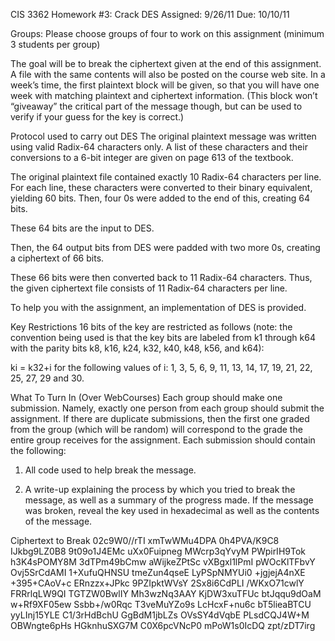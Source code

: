 CIS 3362 Homework #3: Crack DES
Assigned: 9/26/11
Due: 10/10/11

Groups: Please choose groups of four to work on this assignment (minimum 3 students per group)

The goal will be to break the ciphertext given at the end of this assignment. A file with the same contents will also be posted on the course web site. In a week’s time, the first plaintext block will be given, so that you will have one week with matching plaintext and ciphertext information. (This block won’t “giveaway” the critical part of the message though, but can be used to verify if your guess for the key is correct.)

Protocol used to carry out DES
The original plaintext message was written using valid Radix-64 characters only. A list of these characters and their conversions to a 6-bit integer are given on page 613 of the textbook.

The original plaintext file contained exactly 10 Radix-64 characters per line. For each line, these characters were converted to their binary equivalent, yielding 60 bits. Then, four 0s were added to the end of this, creating 64 bits.

These 64 bits are the input to DES.

Then, the 64 output bits from DES were padded with two more 0s, creating a ciphertext of 66 bits.

These 66 bits were then converted back to 11 Radix-64 characters. Thus, the given ciphertext file consists of 11 Radix-64 characters per line.

To help you with the assignment, an implementation of DES is provided.

Key Restrictions
16 bits of the key are restricted as follows (note: the convention being used is that the key bits are labeled from k1 through k64 with the parity bits k8, k16, k24, k32, k40, k48, k56, and k64):

ki = k32+i for the following values of i: 1, 3, 5, 6, 9, 11, 13, 14, 17, 19, 21, 22, 25, 27, 29 and 30.


What To Turn In (Over WebCourses)
Each group should make one submission. Namely, exactly one person from each group should submit the assignment. If there are duplicate submissions, then the first one graded from the group (which will be random) will correspond to the grade the entire group receives for the assignment. Each submission should contain the following:

1) All code used to help break the message.

2) A write-up explaining the process by which you tried to break the message, as well as a summary of the progress made. If the message was broken, reveal the key used in hexadecimal as well as the contents of the message.

Ciphertext to Break
02c9W0//rTI
xmTwWMu4DPA
0h4PVA/K9C8
IJkbg9LZ0B8
9t09o1J4EMc
uXx0Fuipneg
MWcrp3qYvyM
PWpirIH9Tok
h3K4sPOMY8M
3dTPm49bCmw
aWijkeZPtSc
vXBgxl1lPmI
pWOcKlTFbvY
Ovj5SrCdAMI
1+XufuQHNSU
tmeZun4qseE
LyPSpNMYUi0
+jgjejA4nXE
+395+CAoV+c
ERnzzx+JPkc
9PZIpktWVsY
2Sx8i6CdPLI
/WKxO71cwlY
FRRrlqLW9QI
TGTZW0BwlIY
Mh3wzNq3AAY
KjDW3xuTFUc
btJqqu9dOaM
w+Rf9XF05ew
Ssbb+/w0Rqc
T3veMuYZo9s
LcHcxF+nu6c
bT5lieaBTCU
yyLInj15YLE
C1/3rHdBchU
GgBdM1jbLZs
OVsSY4dVqbE
PLsdCQJ4W+M
OBWngte6pHs
HGknhuSXG7M
C0X6pcVNcP0
mPoW1s0IcDQ
zpt/zDT7irg

